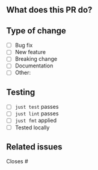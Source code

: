 ## What does this PR do?

<!-- Brief description of the changes -->

## Type of change

- [ ] Bug fix
- [ ] New feature
- [ ] Breaking change
- [ ] Documentation
- [ ] Other: 

## Testing

- [ ] `just test` passes
- [ ] `just lint` passes
- [ ] `just fmt` applied
- [ ] Tested locally

## Related issues

Closes #
